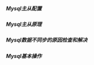 <h5 > Mysql主从配置</h5>
<h5 href="https://github.com/Topaz1618/Topaz_work/blob/master/MySQL/Mysql%E4%B8%BB%E4%BB%8E%E5%8E%9F%E7%90%86.md"> Mysql主从原理</h5>
<h5> Mysql数据不同步的原因检查和解决</h5>
<h5> Mysql基本操作</h5>

